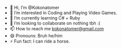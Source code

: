 - 👋 Hi, I’m @Kokonatomer
- 👀 I’m interested in Coding and Playing Video Games.
- 🌱 I’m currently learning C# + Ruby
- 💞️ I’m looking to collaborate on nothing tbh :(
- 📫 How to reach me kokonatomer@gmail.com
- 😄 Pronouns: Bruh he/him
- ⚡ Fun fact: I can ride a horse.

<!---
Kokonatomer/Kokonatomer is a ✨ special ✨ repository because its `README.md` (this file) appears on your GitHub profile.
You can click the Preview link to take a look at your changes.
--->
